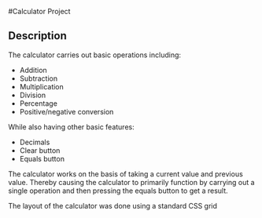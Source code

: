#Calculator Project

## Description

The calculator carries out basic operations including:

- Addition
- Subtraction
- Multiplication
- Division
- Percentage
- Positive/negative conversion

While also having other basic features:

- Decimals
- Clear button
- Equals button

The calculator works on the basis of taking a current value and previous value. Thereby causing the calculator to primarily function by carrying out a single operation and then pressing the equals button to get a result.

The layout of the calculator was done using a standard CSS grid
